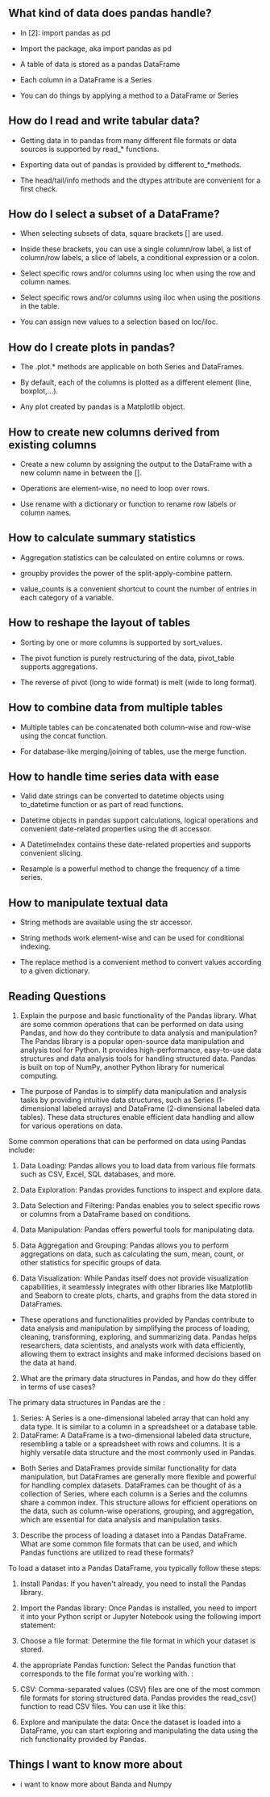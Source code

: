 ## What kind of data does pandas handle?
* In [2]: import pandas as pd

* Import the package, aka import pandas as pd

* A table of data is stored as a pandas DataFrame

* Each column in a DataFrame is a Series

* You can do things by applying a method to a DataFrame or Series

## How do I read and write tabular data?
* Getting data in to pandas from many different file formats or data sources is supported by read_* functions.

* Exporting data out of pandas is provided by different to_*methods.

* The head/tail/info methods and the dtypes attribute are convenient for a first check.

## How do I select a subset of a DataFrame?
* When selecting subsets of data, square brackets [] are used.

* Inside these brackets, you can use a single column/row label, a list of column/row labels, a slice of labels, a conditional expression or a colon.

* Select specific rows and/or columns using loc when using the row and column names.

* Select specific rows and/or columns using iloc when using the positions in the table.

* You can assign new values to a selection based on loc/iloc.

## How do I create plots in pandas?

* The .plot.* methods are applicable on both Series and DataFrames.

* By default, each of the columns is plotted as a different element (line, boxplot,…).

* Any plot created by pandas is a Matplotlib object.

## How to create new columns derived from existing columns

* Create a new column by assigning the output to the DataFrame with a new column name in between the [].

* Operations are element-wise, no need to loop over rows.

* Use rename with a dictionary or function to rename row labels or column names.

## How to calculate summary statistics

* Aggregation statistics can be calculated on entire columns or rows.

* groupby provides the power of the split-apply-combine pattern.

* value_counts is a convenient shortcut to count the number of entries in each category of a variable.

## How to reshape the layout of tables
* Sorting by one or more columns is supported by sort_values.

* The pivot function is purely restructuring of the data, pivot_table supports aggregations.

* The reverse of pivot (long to wide format) is melt (wide to long format).

## How to combine data from multiple tables
* Multiple tables can be concatenated both column-wise and row-wise using the concat function.

* For database-like merging/joining of tables, use the merge function.

## How to handle time series data with ease
* Valid date strings can be converted to datetime objects using to_datetime function or as part of read functions.

* Datetime objects in pandas support calculations, logical operations and convenient date-related properties using the dt accessor.

* A DatetimeIndex contains these date-related properties and supports convenient slicing.

* Resample is a powerful method to change the frequency of a time series.
## How to manipulate textual data
* String methods are available using the str accessor.

* String methods work element-wise and can be used for conditional indexing.

* The replace method is a convenient method to convert values according to a given dictionary.

## Reading Questions
1. Explain the purpose and basic functionality of the Pandas library. What are some common operations that can be performed on data using Pandas, and how do they contribute to data analysis and manipulation?
The Pandas library is a popular open-source data manipulation and analysis tool for Python. It provides high-performance, easy-to-use data structures and data analysis tools for handling structured data. Pandas is built on top of NumPy, another Python library for numerical computing.

* The purpose of Pandas is to simplify data manipulation and analysis tasks by providing intuitive data structures, such as Series (1-dimensional labeled arrays) and DataFrame (2-dimensional labeled data tables). These data structures enable efficient data handling and allow for various operations on data.

Some common operations that can be performed on data using Pandas include:

1. Data Loading: Pandas allows you to load data from various file formats such as CSV, Excel, SQL databases, and more. 
2. Data Exploration: Pandas provides functions to inspect and explore data.

3. Data Selection and Filtering: Pandas enables you to select specific rows or columns from a DataFrame based on conditions. 

4. Data Manipulation: Pandas offers powerful tools for manipulating data.

5. Data Aggregation and Grouping: Pandas allows you to perform aggregations on data, such as calculating the sum, mean, count, or other statistics for specific groups of data. 

6. Data Visualization: While Pandas itself does not provide visualization capabilities, it seamlessly integrates with other libraries like Matplotlib and Seaborn to create plots, charts, and graphs from the data stored in DataFrames. 

* These operations and functionalities provided by Pandas contribute to data analysis and manipulation by simplifying the process of loading, cleaning, transforming, exploring, and summarizing data. Pandas helps researchers, data scientists, and analysts work with data efficiently, allowing them to extract insights and make informed decisions based on the data at hand.

2. What are the primary data structures in Pandas, and how do they differ in terms of use cases?

The primary data structures in Pandas are the :
1. Series:
A Series is a one-dimensional labeled array that can hold any data type. It is similar to a column in a spreadsheet or a database table.
2. DataFrame:
A DataFrame is a two-dimensional labeled data structure, resembling a table or a spreadsheet with rows and columns.
It is a highly versatile data structure and the most commonly used in Pandas. 


* Both Series and DataFrames provide similar functionality for data manipulation, but DataFrames are generally more flexible and powerful for handling complex datasets. DataFrames can be thought of as a collection of Series, where each column is a Series and the columns share a common index. This structure allows for efficient operations on the data, such as column-wise operations, grouping, and aggregation, which are essential for data analysis and manipulation tasks.
3. Describe the process of loading a dataset into a Pandas DataFrame. What are some common file formats that can be used, and which Pandas functions are utilized to read these formats?

To load a dataset into a Pandas DataFrame, you typically follow these steps:

1. Install Pandas: If you haven't already, you need to install the Pandas library.
2. Import the Pandas library: Once Pandas is installed, you need to import it into your Python script or Jupyter Notebook using the following import statement:

3. Choose a file format: Determine the file format in which your dataset is stored. 

4. the appropriate Pandas function: Select the Pandas function that corresponds to the file format you're working with. :

5. CSV: Comma-separated values (CSV) files are one of the most common file formats for storing structured data. Pandas provides the read_csv() function to read CSV files. You can use it like this:

6. Explore and manipulate the data: Once the dataset is loaded into a DataFrame, you can start exploring and manipulating the data using the rich functionality provided by Pandas. 

## Things I want to know more about
* i want to know more about Banda and Numpy
